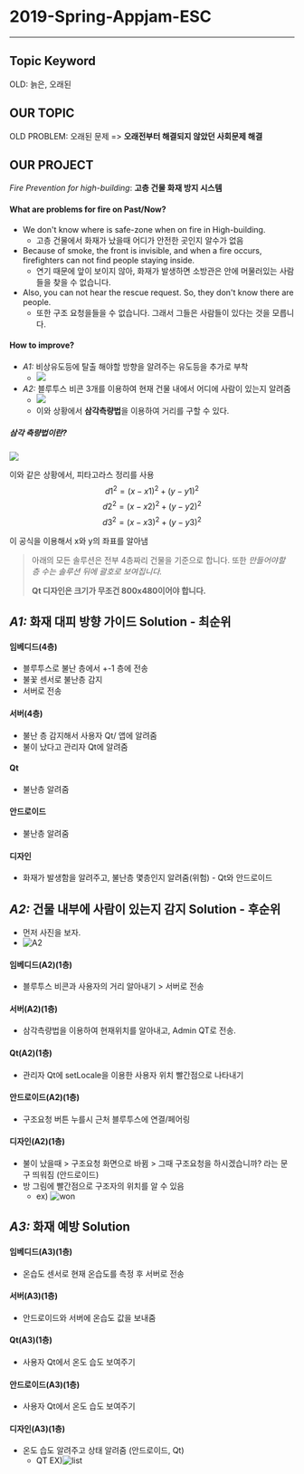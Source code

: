 # 2019-Spring-Appjam-ESC

-----------------

## Topic Keyword

OLD: 늙은, 오래된



## OUR TOPIC

OLD PROBLEM: 오래된 문제 => **오래전부터 해결되지 않았던 사회문제 해결** 



## OUR PROJECT 

*Fire Prevention for high-building*: **고층 건물 화재 방지 시스템**

#### What are problems for fire on Past/Now?

- We don't know where is safe-zone when on fire in High-building.
  - 고층 건물에서 화재가 났을때 어디가 안전한 곳인지 알수가 없음
- Because of smoke, the front is invisible, and when a fire occurs, firefighters can not find people staying inside.
  - 연기 때문에 앞이 보이지 않아, 화재가 발생하면 소방관은 안에 머물러있는 사람들을 찾을 수 없습니다.
- Also, you can not hear the rescue request. So, they don't know there are people.
  - 또한 구조 요청을들을 수 없습니다. 그래서 그들은 사람들이 있다는 것을 모릅니다.



#### How to improve?

- *A1:* 비상유도등에 탈출 해야할 방향을 알려주는 유도등을 추가로 부착
  - ![](images/emer.png)
- *A2:* 블루투스 비콘 3개를 이용하여 현재 건물 내에서 어디에 사람이 있는지 알려줌
  - ![](images/Mylocation.png)
  - 이와 상황에서 **삼각측량법**을 이용하여 거리를 구할 수 있다.

##### 삼각 측량법이란?

![](images/won.png)

이와 같은 상황에서, 피타고라스 정리를 사용
$$
d1^2 =(x - x1)^2 + (y - y1)^2
$$
$$
d2^2 =(x - x2)^2 + (y - y2)^2
$$
$$
d3^2 =(x - x3)^2 + (y - y3)^2
$$

이 공식을 이용해서 x와 y의 좌표를 알아냄



> 아래의 모든 솔루션은 전부 4층짜리 건물을 기준으로 합니다. 또한 *만들어야할 층 수는 솔루션 뒤에 괄호로 보여집니다.*
>
> **Qt 디자인은 크기가 무조건 800x480이어야 합니다.**

## *A1:* 화재 대피 방향 가이드 Solution - 최순위

#### 임베디드(4층)

- 블루투스로 불난 층에서 +-1 층에 전송
- 불꽃 센서로 불난층 감지
- 서버로 전송

#### 서버(4층)

- 불난 층 감지해서 사용자 Qt/ 앱에 알려줌
- 불이 났다고 관리자 Qt에 알려줌

#### Qt

- 불난층 알려줌

#### 안드로이드

- 불난층 알려줌

#### 디자인

- 화재가 발생함을 알려주고, 불난층 몇층인지 알려줌(위험)  -  Qt와 안드로이드

## *A2:* 건물 내부에 사람이 있는지 감지 Solution - 후순위

- 먼저 사진을 보자.
- ![A2](images/A2.png)



#### 임베디드(A2)(1층)

- 블루투스 비콘과 사용자의 거리 알아내기 > 서버로 전송

#### 서버(A2)(1층)

- 삼각측량법을 이용하여 현재위치를 알아내고, Admin QT로 전송.
#### Qt(A2)(1층)

- 관리자 Qt에 setLocale을 이용한 사용자 위치 빨간점으로 나타내기

#### 안드로이드(A2)(1층)

- 구조요청 버튼 누를시 근처 블루투스에 연결/페어링

#### 디자인(A2)(1층)

- 불이 났을때 > 구조요청 화면으로 바뀜 > 그때 구조요청을 하시겠습니까? 라는 문구 띄워짐 (안드로이드) 
- 방 그림에 빨간점으로 구조자의 위치를 알 수 있음
  - ex) ![won](images/room.png)

## *A3:* 화재 예방 Solution

 #### 임베디드(A3)(1층)

- 온습도 센서로 현재 온습도를 측정 후 서버로 전송

#### 서버(A3)(1층)

- 안드로이드와 서버에 온습도 값을 보내줌

#### Qt(A3)(1층)

- 사용자 Qt에서 온도 습도 보여주기

#### 안드로이드(A3)(1층)

- 사용자 Qt에서 온도 습도 보여주기

#### 디자인(A3)(1층)

- 온도 습도 알려주고 상태 알려줌 (안드로이드, Qt)
  - QT EX)![list](images/list.png)

